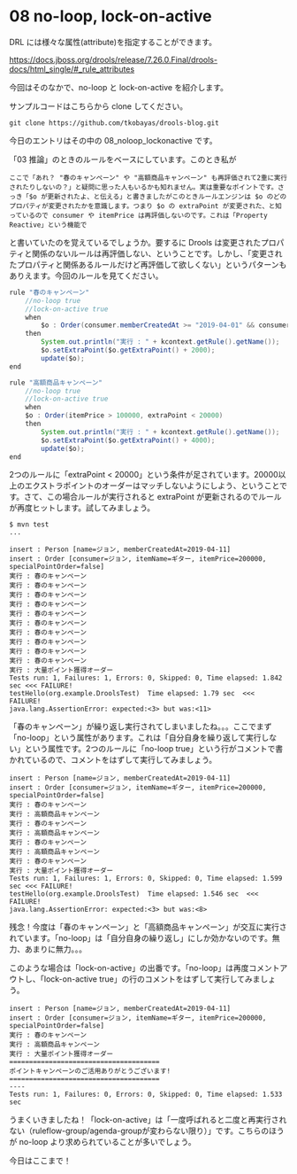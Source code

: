 # 08 no-loop, lock-on-active
DRL には様々な属性(attribute)を指定することができます。

https://docs.jboss.org/drools/release/7.26.0.Final/drools-docs/html_single/#_rule_attributes

今回はそのなかで、no-loop と lock-on-active を紹介します。

サンプルコードはこちらから clone してください。

```
git clone https://github.com/tkobayas/drools-blog.git
```

今日のエントリはその中の 08_noloop_lockonactive です。

「03 推論」のときのルールをベースにしています。このとき私が

```
ここで「あれ？ "春のキャンペーン" や "高額商品キャンペーン" も再評価されて2重に実行されたりしないの？」と疑問に思った人もいるかも知れません。実は重要なポイントです。さっき「$o が更新されたよ、と伝える」と書きましたがこのときルールエンジンは $o のどのプロパティが変更されたかを意識します。つまり $o の extraPoint が変更された、と知っているので consumer や itemPrice は再評価しないのです。これは「Property Reactive」という機能で
```

と書いていたのを覚えているでしょうか。要するに Drools は変更されたプロパティと関係のないルールは再評価しない、ということです。しかし、「変更されたプロパティと関係あるルールだけど再評価して欲しくない」というパターンもありえます。今回のルールを見てください。

```java
rule "春のキャンペーン"
    //no-loop true
    //lock-on-active true
    when
        $o : Order(consumer.memberCreatedAt >= "2019-04-01" && consumer.memberCreatedAt <=  "2019-04-30", extraPoint < 20000)
    then
        System.out.println("実行 : " + kcontext.getRule().getName());
        $o.setExtraPoint($o.getExtraPoint() + 2000);
        update($o);
end

rule "高額商品キャンペーン"
    //no-loop true
    //lock-on-active true
    when
    $o : Order(itemPrice > 100000, extraPoint < 20000)
    then
        System.out.println("実行 : " + kcontext.getRule().getName());
        $o.setExtraPoint($o.getExtraPoint() + 4000);
        update($o);
end
```
2つのルールに「extraPoint < 20000」という条件が足されています。20000以上のエクストラポイントのオーダーはマッチしないようにしよう、ということです。さて、この場合ルールが実行されると extraPoint が更新されるのでルールが再度ヒットします。試してみましょう。

```
$ mvn test
...

insert : Person [name=ジョン, memberCreatedAt=2019-04-11]
insert : Order [consumer=ジョン, itemName=ギター, itemPrice=200000, specialPointOrder=false]
実行 : 春のキャンペーン
実行 : 春のキャンペーン
実行 : 春のキャンペーン
実行 : 春のキャンペーン
実行 : 春のキャンペーン
実行 : 春のキャンペーン
実行 : 春のキャンペーン
実行 : 春のキャンペーン
実行 : 春のキャンペーン
実行 : 春のキャンペーン
実行 : 大量ポイント獲得オーダー
Tests run: 1, Failures: 1, Errors: 0, Skipped: 0, Time elapsed: 1.842 sec <<< FAILURE!
testHello(org.example.DroolsTest)  Time elapsed: 1.79 sec  <<< FAILURE!
java.lang.AssertionError: expected:<3> but was:<11>
```

「春のキャンペーン」が繰り返し実行されてしまいましたね。。。ここでまず「no-loop」という属性があります。これは「自分自身を繰り返して実行しない」という属性です。2つのルールに「no-loop true」という行がコメントで書かれているので、コメントをはずして実行してみましょう。

```
insert : Person [name=ジョン, memberCreatedAt=2019-04-11]
insert : Order [consumer=ジョン, itemName=ギター, itemPrice=200000, specialPointOrder=false]
実行 : 春のキャンペーン
実行 : 高額商品キャンペーン
実行 : 春のキャンペーン
実行 : 高額商品キャンペーン
実行 : 春のキャンペーン
実行 : 高額商品キャンペーン
実行 : 春のキャンペーン
実行 : 大量ポイント獲得オーダー
Tests run: 1, Failures: 1, Errors: 0, Skipped: 0, Time elapsed: 1.599 sec <<< FAILURE!
testHello(org.example.DroolsTest)  Time elapsed: 1.546 sec  <<< FAILURE!
java.lang.AssertionError: expected:<3> but was:<8>
```

残念！今度は「春のキャンペーン」と「高額商品キャンペーン」が交互に実行されています。「no-loop」は「自分自身の繰り返し」にしか効かないのです。無力、あまりに無力｡｡｡

このような場合は「lock-on-active」の出番です。「no-loop」は再度コメントアウトし、「lock-on-active true」の行のコメントをはずして実行してみましょう。

```
insert : Person [name=ジョン, memberCreatedAt=2019-04-11]
insert : Order [consumer=ジョン, itemName=ギター, itemPrice=200000, specialPointOrder=false]
実行 : 春のキャンペーン
実行 : 高額商品キャンペーン
実行 : 大量ポイント獲得オーダー
======================================
ポイントキャンペーンのご活用ありがとうございます!
======================================
----
Tests run: 1, Failures: 0, Errors: 0, Skipped: 0, Time elapsed: 1.533 sec
```

うまくいきましたね！「lock-on-active」は「一度呼ばれると二度と再実行されない（ruleflow-group/agenda-groupが変わらない限り）」です。こちらのほうが no-loop より求められていることが多いでしょう。

今日はここまで！
